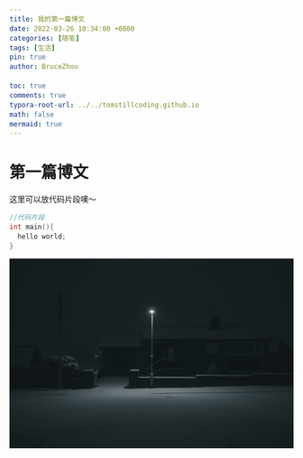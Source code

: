 ```yaml
---
title: 我的第一篇博文
date: 2022-03-26 10:34:00 +0800
categories: [随笔]
tags: [生活]
pin: true
author: BruceZhou

toc: true
comments: true
typora-root-url: ../../tomstillcoding.github.io
math: false
mermaid: true
---
```


# 第一篇博文 


这里可以放代码片段噢～
```c++
//代码片段
int main(){
  hello world;
}
```

![wallhaven-x8ye3z](../assets/blog_res/2022-08-25-first-post.assets/wallhaven-x8ye3z.jpg)

